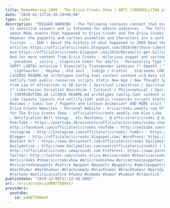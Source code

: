 ```yaml
---
title: Remembering 2009 - The Erica Crooks Show ( ANTI CYBERBULLYING promo )
date: "2020-02-11T18:38:29+08:00"
type: video
description: 'TRIGGER WARNING : The following contains content that might be offensive
  to sensitive viewers and is Intended for mature audiences . The following talks
  about REAL events that happened to Erica Crooks and The Erica Crooks Show in 2009
  However the puppetry and cartoon animation and Characters are a work of satirical
  fiction ... DUH ! About the history of what happened in 2009 Read the following
  articles https://officialericcrooks.blogspot.com/2019/09/those-cyberbullies-and-my-10-year-ptsd.html
  And https://officialericcrooks.blogspot.com/2019/08/adults-get-bullied-too-erica-crooks.html
  And for more content from Erica Crooks - Hilarious puppet and cartoon dark comedy
  , parodies , satire , slapstick humor for adults - Personality Type Science , mostly
  INFP* LGBTQ+ activism ( Especially Transgender Lesbians )* Empath : Twin Flames
  , Lightworker , Heyoka , Old Soul , Indigo / Crystal , Starseeds CONTRIBUTING.md
  LICENSE README.md archetypes config.toml content content_old data i18n layouts layouts_old
  netlify.toml public resources scripts static New Age / New Thought Spirituality
  From Law of Attraction to 5D Earth ( Spiritual Liberation / Spiritual Anarchism
  )* Libertarian Socialist Anarchism ( Cultural / Philosophical / Spiritual / Pacifism
  ) CONTRIBUTING.md LICENSE README.md archetypes config.toml content content_old data
  i18n layouts layouts_old netlify.toml public resources scripts static Pop Culture
  Reviews / Comic Con / Puppets and Cartoon Animation* AND MORE visit The Official
  Erica Crooks Websites : Personal Website : ericacrooks.weebly.com Official Website
  for The Erica Crooks Show : officialericcrooks.weebly.com Also Like , Subscribe
  , Notification Bell thingy , etc Mastodon : @ officialericcrooks @ mastodon.social
  PeerTube : https://peertube.dk/accounts/officialericcrooks/video-channels Facebook:
  http://facebook.com/officialericcrooks YouTube : http://youtube.com/user/officialericcrooks
  Instagram : http://Instagram.com/officialericcrooks/ Tumblr : https://officialericcrooks.tumblr.com/
  Blogger : http://officialericcrooks.blogspot.com/ WordPress: https://officialericcrooks.wordpress.com
  Deviant Art : https://www.deviantart.com/officialericcrooks Dailymotion : http://www.dailymotion.com/user/officialericcrooks
  Dailymotion : http://www.dailymotion.com/user/officialericcrooks1 ( backup ) Newgrounds:
  http://officialericcrooks.newgrounds.com Pinterest: https://www.pinterest.com/officialec1/
  Twitter: http://twitter.com/crooks_erica #ericacrooks #theericacrooksshow #ericacrooksshow
  #ericcrooks #theericcrooksshow #ericcrooksshow #ericacrookspuppeteer #ericacrookspuppet
  #ericacrookspuppets #satire #puppet #puppets #puppetry #adultpuppetry #darkcomedy
  #darkhumor #darkhumour #blackcomedy #blackhumor #blackhumour #parody #parodies #cartoons
  #cartoon #politicalsatire #funny #comedy #humor #humour #slapstick'
publishdate: "2019-12-06T11:22:49.000Z"
url: /ericacrooks/pORBTTDBmVY/
providers:
  youtube:
    id: pORBTTDBmVY
---
```


